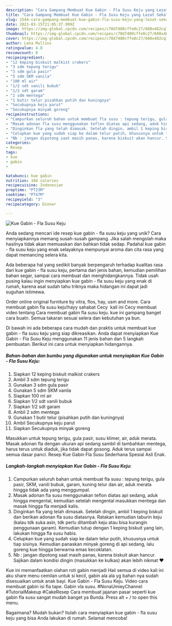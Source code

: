 ```yaml
---
description: "Cara Gampang Membuat Kue Gabin - Fla Susu Keju yang Lezat Sekali"
title: "Cara Gampang Membuat Kue Gabin - Fla Susu Keju yang Lezat Sekali"
slug: 1544-cara-gampang-membuat-kue-gabin-fla-susu-keju-yang-lezat-sekali
date: 2021-03-15T21:05:37.999Z
image: https://img-global.cpcdn.com/recipes/c70d7480cffe0c27/680x482cq70/kue-gabin-fla-susu-keju-foto-resep-utama.jpg
thumbnail: https://img-global.cpcdn.com/recipes/c70d7480cffe0c27/680x482cq70/kue-gabin-fla-susu-keju-foto-resep-utama.jpg
cover: https://img-global.cpcdn.com/recipes/c70d7480cffe0c27/680x482cq70/kue-gabin-fla-susu-keju-foto-resep-utama.jpg
author: Lena Mullins
ratingvalue: 4.8
reviewcount: 8
recipeingredient:
- "12 keping biskuit malkist crakers"
- "3 sdm tepung terigu"
- "3 sdm gula pasir"
- "5 sdm SKM vanila"
- "100 ml air"
- "1/2 sdt vanili bubuk"
- "1/2 sdt garam"
- "2 sdm mentega"
- "1 butir telur pisahkan putih dan kuningnya"
- "Secukupnya keju parut"
- "Secukupnya minyak goreng"
recipeinstructions:
- "Campurkan seluruh bahan untuk membuat fla susu : tepung terigu, gula pasir, SKM, vanili bubuk, garam, kuning telur dan air, aduk merata hingga tidak ada yang menggumpal."
- "Masak adonan fla susu menggunakan teflon diatas api sedang, aduk hingga mengental, kemudian setelah mengental masukkan mentega dan masak hingga fla menjadi kalis."
- "Dinginkan fla yang telah dimasak. Setelah dingin, ambil 1 keping biskuit dan berikan adonan fla susu diatasnya. Ratakan kemudian taburin keju (kalau tdk suka asin, tdk perlu ditambah keju atau bisa kurangin penggunaan garam). Kemudian tutup dengan 1 keping biskuit yang lain, lakukan hingga fla susu habis."
- "Celupkan kue yang sudah siap ke dalam telur putih, khususnya untuk tiap sisinya. Kemudian panaskan minyak goreng di api sedang, lalu goreng kue hingga berwarna emas kecoklatan."
- "Nb : jangan dipotong saat masih panas, karena biskuit akan hancur. Sajikan dalam kondisi dingin (masukkan ke kulkas) akan lebih nikmat ♥️"
categories:
- Resep
tags:
- kue
- gabin
- 

katakunci: kue gabin  
nutrition: 104 calories
recipecuisine: Indonesian
preptime: "PT23M"
cooktime: "PT47M"
recipeyield: "3"
recipecategory: Dinner

---
```



![Kue Gabin - Fla Susu Keju](https://img-global.cpcdn.com/recipes/c70d7480cffe0c27/680x482cq70/kue-gabin-fla-susu-keju-foto-resep-utama.jpg)

Anda sedang mencari ide resep kue gabin - fla susu keju yang unik? Cara menyiapkannya memang susah-susah gampang. Jika salah mengolah maka hasilnya tidak akan memuaskan dan bahkan tidak sedap. Padahal kue gabin - fla susu keju yang enak selayaknya mempunyai aroma dan cita rasa yang dapat memancing selera kita.

Ada beberapa hal yang sedikit banyak berpengaruh terhadap kualitas rasa dari kue gabin - fla susu keju, pertama dari jenis bahan, kemudian pemilihan bahan segar, sampai cara membuat dan menghidangkannya. Tidak usah pusing kalau ingin menyiapkan kue gabin - fla susu keju yang enak di rumah, karena asal sudah tahu triknya maka hidangan ini dapat jadi suguhan istimewa.

Order online original furniture by vitra, flos, hay, usm and more. Cara membuat gabin fla susu keju!hayy sahabat Cecy ️ kali ini Cecy membuat video tentang Cara membuat gabin fla susu keju. kue ini gampang banget cara buatn. Semua takaran sesuai selera dan kebutuhan ya bun.


Di bawah ini ada beberapa cara mudah dan praktis untuk membuat kue gabin - fla susu keju yang siap dikreasikan. Anda dapat menyiapkan Kue Gabin - Fla Susu Keju menggunakan 11 jenis bahan dan 5 langkah pembuatan. Berikut ini cara untuk menyiapkan hidangannya.

<!--inarticleads1-->

##### Bahan-bahan dan bumbu yang digunakan untuk menyiapkan Kue Gabin - Fla Susu Keju:

1. Siapkan 12 keping biskuit malkist crakers
1. Ambil 3 sdm tepung terigu
1. Gunakan 3 sdm gula pasir
1. Gunakan 5 sdm SKM vanila
1. Siapkan 100 ml air
1. Siapkan 1/2 sdt vanili bubuk
1. Siapkan 1/2 sdt garam
1. Ambil 2 sdm mentega
1. Gunakan 1 butir telur (pisahkan putih dan kuningnya)
1. Ambil Secukupnya keju parut
1. Siapkan Secukupnya minyak goreng


Masukkan untuk tepung terigu, gula pasir, susu klimer, air, aduk merata. Masak adonan fla dengan ukuran api sedang sambil di tambahkan mentega, harus terus untuk diaduk, jika tidak dapat gosong. Aduk terus sampai semua dasar panci. Resep Kue Gabin Fla Susu Sederhana Spesial Asli Enak. 

<!--inarticleads2-->

##### Langkah-langkah menyiapkan Kue Gabin - Fla Susu Keju:

1. Campurkan seluruh bahan untuk membuat fla susu : tepung terigu, gula pasir, SKM, vanili bubuk, garam, kuning telur dan air, aduk merata hingga tidak ada yang menggumpal.
1. Masak adonan fla susu menggunakan teflon diatas api sedang, aduk hingga mengental, kemudian setelah mengental masukkan mentega dan masak hingga fla menjadi kalis.
1. Dinginkan fla yang telah dimasak. Setelah dingin, ambil 1 keping biskuit dan berikan adonan fla susu diatasnya. Ratakan kemudian taburin keju (kalau tdk suka asin, tdk perlu ditambah keju atau bisa kurangin penggunaan garam). Kemudian tutup dengan 1 keping biskuit yang lain, lakukan hingga fla susu habis.
1. Celupkan kue yang sudah siap ke dalam telur putih, khususnya untuk tiap sisinya. Kemudian panaskan minyak goreng di api sedang, lalu goreng kue hingga berwarna emas kecoklatan.
1. Nb : jangan dipotong saat masih panas, karena biskuit akan hancur. Sajikan dalam kondisi dingin (masukkan ke kulkas) akan lebih nikmat ♥️


Kue ini memanfaatkan olahan roti gabin menjadi Haii semua di video kali ini aku share menu cemilan untuk si kecil, gabin ala ala yg bahan nya sudah disesuaikan untuk anak bayi. Kue Gabin - Fla Susu Keju. Video cara membuat gabin isi fla tape. Gabin vla susu. #NonaUmieyChannel #TutorialMakeup #CakeResep Cara membuat jajanan pasar seperti kue gabin fla susu sangat mudah banget ya Bunda. Press alt + / to open this menu. 

Bagaimana? Mudah bukan? Itulah cara menyiapkan kue gabin - fla susu keju yang bisa Anda lakukan di rumah. Selamat mencoba!
